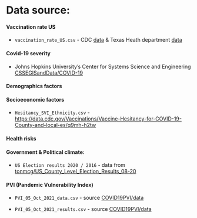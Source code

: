 # Data source:

#### Vaccination rate US 

- `vaccination_rate_US.csv` - CDC [data](https://covid.cdc.gov/covid-data-tracker/#vaccinations-county-view|Vaccinations|Series_Complete_12PlusPop_Pct|all) & Texas Heath department [data](https://tabexternal.dshs.texas.gov/t/THD/views/COVID-19VaccineinTexasDashboard/Summary?%3Aembed=y)

#### Covid-19 severity

- Johns Hopkins University’s Center for Systems Science and Engineering [CSSEGISandData/COVID-19](https://github.com/CSSEGISandData/COVID-19)


#### Demographics factors

#### Socioeconomic factors

- `Hesitancy_SVI_Ethnicity.csv` - https://data.cdc.gov/Vaccinations/Vaccine-Hesitancy-for-COVID-19-County-and-local-es/q9mh-h2tw

#### Health risks

#### Government & Political climate:

- `US Election results 2020 / 2016` - data from [tonmcg/US_County_Level_Election_Results_08-20](https://github.com/tonmcg/US_County_Level_Election_Results_08-20)

#### PVI (Pandemic Vulnerability Index)

- `PVI_05_Oct_2021_data.csv`  - source [COVID19PVI/data](https://github.com/COVID19PVI/data/blob/master/Model12.4/Model_12.4_20211005_data.csv)


- `PVI_05_Oct_2021_results.csv`  - source [COVID19PVI/data](https://github.com/COVID19PVI/data/blob/master/Model12.4/Model_12.4_20211005_results.csv)


